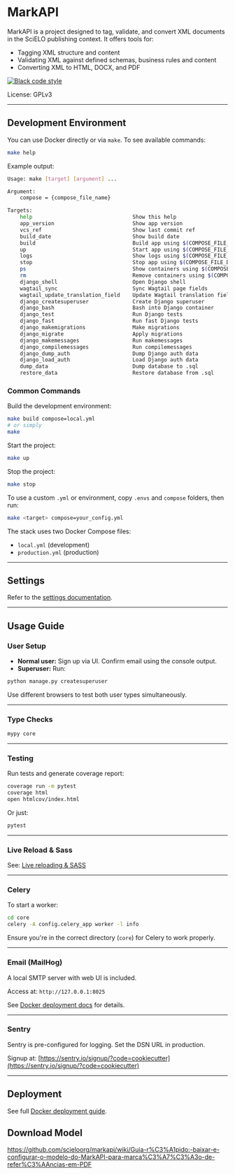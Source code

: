 # MarkAPI

MarkAPI is a project designed to tag, validate, and convert XML documents in the SciELO publishing context. It offers tools for:

- Tagging XML structure and content
- Validating XML against defined schemas, business rules and content
- Converting XML to HTML, DOCX, and PDF

[![Black code style](https://img.shields.io/badge/code%20style-black-000000.svg)](https://github.com/ambv/black)

License: GPLv3

---

## Development Environment

You can use Docker directly or via `make`. To see available commands:

```bash
make help
```

Example output:

```bash
Usage: make [target] [argument] ...

Argument:
    compose = {compose_file_name}

Targets:
    help                                Show this help
    app_version                         Show app version
    vcs_ref                             Show last commit ref
    build_date                          Show build date
    build                               Build app using $(COMPOSE_FILE_DEV)
    up                                  Start app using $(COMPOSE_FILE_DEV)
    logs                                Show logs using $(COMPOSE_FILE_DEV)
    stop                                Stop app using $(COMPOSE_FILE_DEV)
    ps                                  Show containers using $(COMPOSE_FILE_DEV)
    rm                                  Remove containers using $(COMPOSE_FILE_DEV)
    django_shell                        Open Django shell
    wagtail_sync                        Sync Wagtail page fields
    wagtail_update_translation_field    Update Wagtail translation fields
    django_createsuperuser              Create Django superuser
    django_bash                         Bash into Django container
    django_test                         Run Django tests
    django_fast                         Run fast Django tests
    django_makemigrations               Make migrations
    django_migrate                      Apply migrations
    django_makemessages                 Run makemessages
    django_compilemessages              Run compilemessages
    django_dump_auth                    Dump Django auth data
    django_load_auth                    Load Django auth data
    dump_data                           Dump database to .sql
    restore_data                        Restore database from .sql
```

### Common Commands

Build the development environment:

```bash
make build compose=local.yml
# or simply
make
```

Start the project:

```bash
make up
```

Stop the project:

```bash
make stop
```

To use a custom `.yml` or environment, copy `.envs` and `compose` folders, then run:

```bash
make <target> compose=your_config.yml
```

The stack uses two Docker Compose files:

* `local.yml` (development)
* `production.yml` (production)

---

## Settings

Refer to the [settings documentation](http://cookiecutter-django.readthedocs.io/en/latest/settings.html).

---

## Usage Guide

### User Setup

* **Normal user:** Sign up via UI. Confirm email using the console output.
* **Superuser:** Run:

```bash
python manage.py createsuperuser
```

Use different browsers to test both user types simultaneously.

---

### Type Checks

```bash
mypy core
```

---

### Testing

Run tests and generate coverage report:

```bash
coverage run -m pytest
coverage html
open htmlcov/index.html
```

Or just:

```bash
pytest
```

---

### Live Reload & Sass

See: [Live reloading & SASS](https://cookiecutter-django.readthedocs.io/en/latest/developing-locally.html#sass-compilation-live-reloading)

---

### Celery

To start a worker:

```bash
cd core
celery -A config.celery_app worker -l info
```

Ensure you're in the correct directory (`core`) for Celery to work properly.

---

### Email (MailHog)

A local SMTP server with web UI is included.

Access at: `http://127.0.0.1:8025`

See [Docker deployment docs](http://cookiecutter-django.readthedocs.io/en/latest/deployment-with-docker.html) for details.

---

### Sentry

Sentry is pre-configured for logging. Set the DSN URL in production.

Signup at: [https://sentry.io/signup/?code=cookiecutter](https://sentry.io/signup/?code=cookiecutter)

---

## Deployment

See full [Docker deployment guide](http://cookiecutter-django.readthedocs.io/en/latest/deployment-with-docker.html).

## Download Model

https://github.com/scieloorg/markapi/wiki/Guia-r%C3%A1pido:-baixar-e-configurar-o-modelo-do-MarkAPI-para-marca%C3%A7%C3%A3o-de-refer%C3%AAncias-em-PDF
